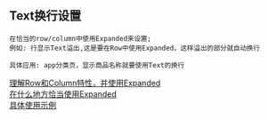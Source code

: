 Text换行设置
-----
```
在恰当的row/column中使用Expanded来设置;
例如: 行显示Text溢出,这是要在Row中使用Expanded，这样溢出的部分就自动换行

具体应用: app分类页，显示商品名称就要使用Text的换行
```
[理解Row和Column特性，并使用Expanded](https://www.awaimai.com/2762.html )<br>
[在什么地方恰当使用Expanded](https://blog.csdn.net/u014627313/article/details/102729213)<br>
[具体使用示例](https://www.cnblogs.com/lulushen/p/12967346.html)
